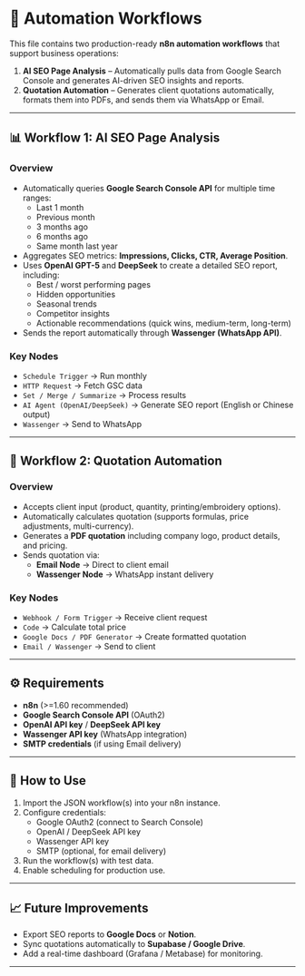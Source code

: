 # 🚀 Automation Workflows

This file contains two production-ready **n8n automation workflows** that support business operations:

1. **AI SEO Page Analysis** – Automatically pulls data from Google Search Console and generates AI-driven SEO insights and reports.  
2. **Quotation Automation** – Generates client quotations automatically, formats them into PDFs, and sends them via WhatsApp or Email.

---

## 📊 Workflow 1: AI SEO Page Analysis

### Overview
- Automatically queries **Google Search Console API** for multiple time ranges:
  - Last 1 month
  - Previous month
  - 3 months ago
  - 6 months ago
  - Same month last year
- Aggregates SEO metrics: **Impressions, Clicks, CTR, Average Position**.
- Uses **OpenAI GPT-5** and **DeepSeek** to create a detailed SEO report, including:
  - Best / worst performing pages
  - Hidden opportunities
  - Seasonal trends
  - Competitor insights
  - Actionable recommendations (quick wins, medium-term, long-term)
- Sends the report automatically through **Wassenger (WhatsApp API)**.

### Key Nodes
- `Schedule Trigger` → Run monthly  
- `HTTP Request` → Fetch GSC data  
- `Set / Merge / Summarize` → Process results  
- `AI Agent (OpenAI/DeepSeek)` → Generate SEO report (English or Chinese output)  
- `Wassenger` → Send to WhatsApp  

---

## 💼 Workflow 2: Quotation Automation

### Overview
- Accepts client input (product, quantity, printing/embroidery options).  
- Automatically calculates quotation (supports formulas, price adjustments, multi-currency).  
- Generates a **PDF quotation** including company logo, product details, and pricing.  
- Sends quotation via:
  - **Email Node** → Direct to client email  
  - **Wassenger Node** → WhatsApp instant delivery  

### Key Nodes
- `Webhook / Form Trigger` → Receive client request  
- `Code` → Calculate total price  
- `Google Docs / PDF Generator` → Create formatted quotation  
- `Email / Wassenger` → Send to client  

---

## ⚙️ Requirements
- **n8n** (>=1.60 recommended)  
- **Google Search Console API** (OAuth2)  
- **OpenAI API key** / **DeepSeek API key**  
- **Wassenger API key** (WhatsApp integration)  
- **SMTP credentials** (if using Email delivery)  

---



## 🔑 How to Use
1. Import the JSON workflow(s) into your n8n instance.  
2. Configure credentials:
   - Google OAuth2 (connect to Search Console)  
   - OpenAI / DeepSeek API key  
   - Wassenger API key  
   - SMTP (optional, for email delivery)  
3. Run the workflow(s) with test data.  
4. Enable scheduling for production use.  

---

## 📈 Future Improvements
- Export SEO reports to **Google Docs** or **Notion**.  
- Sync quotations automatically to **Supabase / Google Drive**.  
- Add a real-time dashboard (Grafana / Metabase) for monitoring.  

---

